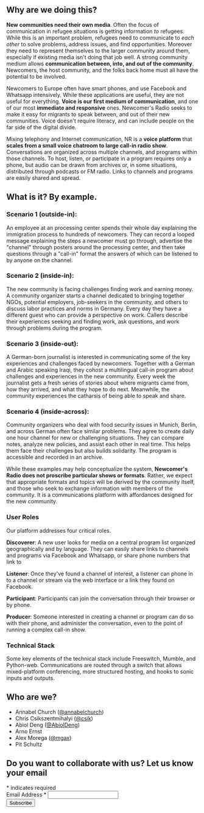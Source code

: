 
## Why are we doing this?
**New communities need their own media**.  Often the focus of communication in refugee situations is getting information _to_ refugees.  While this is an important problem, refugees need to communicate to *each other* to solve problems, address issues, and find opportunities.  Moreover they need to represent themselves to the larger community around them, especially if existing media isn't doing that job well.  A strong community medium allows **communication between, into, and out of the community**.  Newcomers, the host community, and the folks back home must all have the potential to be involved.

Newcomers to Europe often have smart phones, and use Facebook and Whatsapp intensively.  While these applications are useful, they are not useful for everything. **Voice is our first medium of communication**, and one of our most **immediate and responsive** ones.  Newcomer's Radio seeks to make it easy for migrants to speak between, and out of their new communities.  Voice doesn't require literacy, and can include people on the far side of the digital divide.

Mixing telephony and Internet communication, NR is a **voice platform** that **scales from a small voice chatroom to large call-in radio show**.  Conversations are organized across multiple channels, and programs within those channels.  To host, listen, or participate in a program requires only a phone, but audio can be drawn from archives or, in some situations, distributed through podcasts or FM radio.  Links to channels and programs are easily shared and spread.

## What is it? By example.

### Scenario 1 (outside-in):
<span class="scenario">An employee at an processing center spends their whole day explaining the immigration process to hundreds of newcomers.  They can record a looped message explaining the steps a newcomer must go through, advertise the "channel" through posters around the processing center, and then take questions through a "call-in" format the answers of which can be listened to by anyone on the channel.</span>


### Scenario 2 (inside-in):
<span class="scenario">The new community is facing challenges finding work and earning money.  A community organizer starts a channel dedicated to bringing together NGOs, potential employers, job-seekers in the community, and others to discuss labor practices and norms in Germany.  Every day they have a different guest who can provide a perspective on work.  Callers describe their experiences seeking and finding work, ask questions, and work through problems during the program.</span>

### Scenario 3 (inside-out):
<span class="scenario">A German-born journalist is interested in communicating some of the key experiences and challenges faced by newcomers.  Together with a German and Arabic speaking Iraqi, they cohost a multilingual call-in program about challenges and experiences in the new community.  Every week the journalist gets a fresh series of stories about where migrants came from, how they arrived, and what they hope to do next.  Meanwhile, the community experiences the catharsis of being able to speak and share.</span>

### Scenario 4 (inside-across):
<span class="scenario">Community organizers who deal with food security issues in Munich, Berlin, and across German often face similar problems.  They agree to create daily one hour channel for new or challenging situations.  They can compare notes, analyze new policies, and assist each other in real time.  This helps them face their challenges but also builds solidarity.  The program is accessible and recorded in an archive.</span>

While these examples may help conceptualize the system, **Newcomer's Radio does not proscribe particular shows or formats**.  Rather, we expect that appropriate formats and topics will be derived by the community itself, and those who seek to exchange information with members of the community.  It is a communications platform with affordances designed for the new community.

### User Roles
Our platform addresses four critical roles.

**Discoverer**: A new user looks for media on a central program list organized geographically and by language.  They can easily share links to channels and programs via Facebook and Whatsapp, or share phone numbers that link to

**Listener**: Once they've found a channel of interest, a listener can phone in to a channel or stream via the web interface or a link they found on Facebook.

**Participant**: Participants can join the conversation through their browser or by phone.

**Producer**: Someone interested in creating a channel or program can do so with their phone, and administer the conversation, even to the point of running a complex call-in show.

### Technical Stack
Some key elements of the technical stack include Freeswitch, Mumble, and Python-web.  Communications are routed through a switch that allows mixed-platform conferencing, more structured hosting, and hooks to sonic inputs and outputs.

## Who are we?

* Annabel Church ([@annabelchurch](https://twitter.com/annabelchurch))
* Chris Csikszentmihalyi ([@csik](https://twitter.com/csik))
* Abiol Deng ([@AbiolDeng](https://twitter.com/AbiolDeng))
* Arno Ernst
* Alex Morega ([@mgax](https://twitter.com/mgax))
* Pit Schultz


## Do you want to collaborate with us? Let us know your email
<!-- Begin MailChimp Signup Form -->
<link href="//cdn-images.mailchimp.com/embedcode/classic-081711.css" rel="stylesheet" type="text/css">
<style type="text/css">

    /* Add your own MailChimp form style overrides in your site stylesheet or in this style block.
       We recommend moving this block and the preceding CSS link to the HEAD of your HTML file. */
</style>
<div id="mc_embed_signup">
<form action="//grep.us5.list-manage.com/subscribe/post?u=e24202bb49d7e6ed74758380c&amp;id=112f445342" method="post" id="mc-embedded-subscribe-form" name="mc-embedded-subscribe-form" class="validate" target="_blank" novalidate>
    <div id="mc_embed_signup_scroll">
<div class="indicates-required"><span class="asterisk">*</span> indicates required</div>
<div class="mc-field-group">
    <label for="mce-EMAIL">Email Address  <span class="asterisk">*</span>
</label>
    <input type="email" value="" name="EMAIL" class="required email" id="mce-EMAIL">
</div>
    <div id="mce-responses" class="clear">
        <div class="response" id="mce-error-response" style="display:none"></div>
        <div class="response" id="mce-success-response" style="display:none"></div>
    </div>    <!-- real people should not fill this in and expect good things - do not remove this or risk form bot signups-->
    <div style="position: absolute; left: -5000px;"><input type="text" name="b_e24202bb49d7e6ed74758380c_112f445342" tabindex="-1" value=""></div>
    <div class="clear"><input type="submit" value="Subscribe" name="subscribe" id="mc-embedded-subscribe" class="button"></div>
    </div>
</form>
</div>
<script type='text/javascript' src='//s3.amazonaws.com/downloads.mailchimp.com/js/mc-validate.js'></script><script type='text/javascript'>(function($) {window.fnames = new Array(); window.ftypes = new Array();fnames[0]='EMAIL';ftypes[0]='email';fnames[1]='FNAME';ftypes[1]='text';fnames[2]='LNAME';ftypes[2]='text';}(jQuery));var $mcj = jQuery.noConflict(true);</script>
<!--End mc_embed_signup-->

